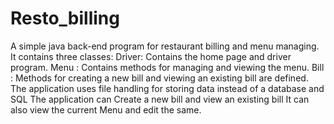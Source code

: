 # Resto_billing
A simple java back-end program for restaurant billing and menu managing.
It contains three classes:
  Driver: Contains the home page and driver program.
  Menu : Contains methods for managing and viewing the menu.
  Bill : Methods for creating a new bill and viewing an existing bill are defined.
The application uses file handling for storing data instead of a database and SQL
The application can Create a new bill and view an existing bill
It can also view the current Menu and edit the same.
